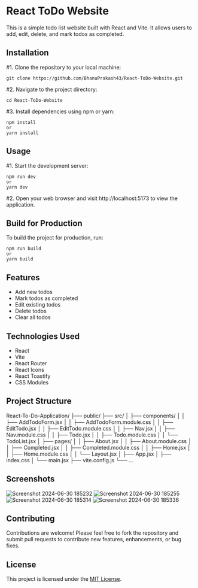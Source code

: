 # React ToDo Website

This is a simple todo list website built with React and Vite. It allows users to add, edit, delete, and mark todos as completed.

## Installation

#1. Clone the repository to your local machine:

    git clone https://github.com/BhanuPrakash43/React-ToDo-Website.git

#2. Navigate to the project directory:

    cd React-ToDo-Website

#3. Install dependencies using npm or yarn:

    npm install
    or
    yarn install

## Usage

#1. Start the development server:

    npm run dev
    or
    yarn dev

#2. Open your web browser and visit http://localhost:5173 to view the application.

## Build for Production

To build the project for production, run:

    npm run build
    or
    yarn build

## Features

- Add new todos
- Mark todos as completed
- Edit existing todos
- Delete todos
- Clear all todos

## Technologies Used

- React
- Vite
- React Router
- React Icons
- React Toastify
- CSS Modules

## Project Structure

React-To-Do-Application/
├── public/
├── src/
│ ├── components/
│ │ ├── AddTodoForm.jsx
│ │ ├── AddTodoForm.module.css
│ │ ├── EditTodo.jsx
│ │ ├── EditTodo.module.css
│ │ ├── Nav.jsx
│ │ ├── Nav.module.css
│ │ ├── Todo.jsx
│ │ ├── Todo.module.css
│ │ └── TodoList.jsx
│ ├── pages/
│ │ ├── About.jsx
│ │ ├── About.module.css
│ │ ├── Completed.jsx
│ │ ├── Completed.module.css
│ │ ├── Home.jsx
│ │ ├── Home.module.css
│ │ └── Layout.jsx
│ ├── App.jsx
│ ├── index.css
│ └── main.jsx
├── vite.config.js
└── ...

## Screenshots

![Screenshot 2024-06-30 185232](https://github.com/BhanuPrakash43/React-ToDo-Website/assets/118364415/17cb0f96-7382-4060-866d-e7a0d3efdf56)
![Screenshot 2024-06-30 185255](https://github.com/BhanuPrakash43/React-ToDo-Website/assets/118364415/077bf6d0-191d-4c08-b255-392f48b2e43c)
![Screenshot 2024-06-30 185314](https://github.com/BhanuPrakash43/React-ToDo-Website/assets/118364415/2e591693-9843-435d-a042-e2cafff45ff9)
![Screenshot 2024-06-30 185336](https://github.com/BhanuPrakash43/React-ToDo-Website/assets/118364415/38816c01-565b-49a2-998d-66c8619a202c)

## Contributing

Contributions are welcome! Please feel free to fork the repository and submit pull requests to contribute new features, enhancements, or bug fixes.

## License

This project is licensed under the [MIT License](LICENSE).
